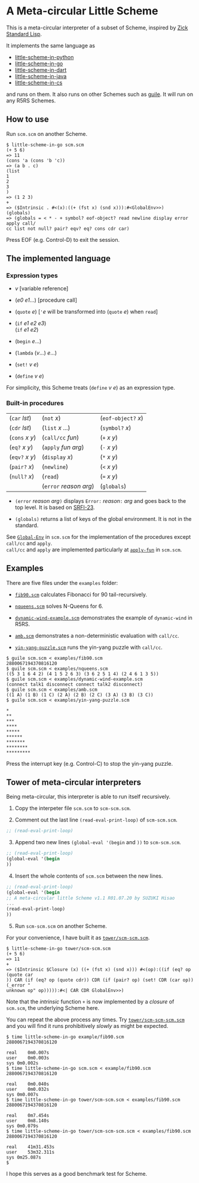 # A Meta-circular Little Scheme

This is a meta-circular interpreter of a subset of Scheme, inspired by
[Zick Standard Lisp](https://github.com/zick/ZickStandardLisp).

It implements the same language as

- [little-scheme-in-python](https://github.com/nukata/little-scheme-in-python)
- [little-scheme-in-go](https://github.com/nukata/little-scheme-in-go)
- [little-scheme-in-dart](https://github.com/nukata/little-scheme-in-dart)
- [little-scheme-in-java](https://github.com/nukata/little-scheme-in-java)
- [little-scheme-in-cs](https://github.com/nukata/little-scheme-in-cs)

and runs on them.
It also runs on other Schemes such as
[guile](https://www.gnu.org/software/guile/).
It will run on any R5RS Schemes.



## How to use

Run `scm.scm` on another Scheme.

```
$ little-scheme-in-go scm.scm
(+ 5 6)
=> 11
(cons 'a (cons 'b 'c))
=> (a b . c)
(list
1
2
3
)
=> (1 2 3)
+
=> ($Intrinsic . #<(x):((+ (fst x) (snd x))):#<GlobalEnv>>)
(globals)
=> (globals = < * - + symbol? eof-object? read newline display error apply call/
cc list not null? pair? eqv? eq? cons cdr car)
```

Press EOF (e.g. Control-D) to exit the session.

## The implemented language

### Expression types

- _v_  [variable reference]

- (_e0_ _e1_...)  [procedure call]

- (`quote` _e_)  [`'`_e_ will be transformed into (`quote` _e_) when `read`]

- (`if` _e1_ _e2_ _e3_)  
  (`if` _e1_ _e2_)

- (`begin` _e_...)

- (`lambda` (_v_...) _e_...)

- (`set!` _v_ _e_)

- (`define` _v_ _e_)

For simplicity, this Scheme treats (`define` _v_ _e_) as an expression type.


### Built-in procedures

|                      |                          |                     |
|:---------------------|:-------------------------|:--------------------|
| (`car` _lst_)        | (`not` _x_)              | (`eof-object?` _x_) |
| (`cdr` _lst_)        | (`list` _x_ ...)         | (`symbol?` _x_)     |
| (`cons` _x_ _y_)     | (`call/cc` _fun_)        | (`+` _x_ _y_)       |
| (`eq?` _x_ _y_)      | (`apply` _fun_ _arg_)    | (`-` _x_ _y_)       |
| (`eqv?` _x_ _y_)     | (`display` _x_)          | (`*` _x_ _y_)       |
| (`pair?` _x_)        | (`newline`)              | (`<` _x_ _y_)       |
| (`null?` _x_)        | (`read`)                 | (`=` _x_ _y_)       |
|                      | (`error` _reason_ _arg_) | (`globals`)         |

- `(error` _reason_ _arg_`)` displays `Error:` _reason_`:` _arg_ and
  goes back to the top level.
  It is based on [SRFI-23](https://srfi.schemers.org/srfi-23/srfi-23.html).

- `(globals)` returns a list of keys of the global environment.
  It is not in the standard.

See [`Global-Env`](scm.scm#L50-L78)
in `scm.scm` for the implementation of the procedures
except `call/cc` and `apply`.  
`call/cc` and `apply` are implemented particularly at 
[`apply-fun`](scm.scm#L130-L154) in `scm.scm`.


## Examples

There are five files under the `examples` folder:

- [`fib90.scm`](examples/fib90.scm)
  calculates Fibonacci for 90 tail-recursively.

- [`nqueens.scm`](examples/nqueens.scm)
  solves N-Queens for 6.

- [`dynamic-wind-example.scm`](examples/dynamic-wind-example.scm)
  demonstrates the example of `dynamic-wind` in R5RS.

- [`amb.scm`](examples/amb.scm)
  demonstrates a non-deterministic evaluation with `call/cc`.

- [`yin-yang-puzzle.scm`](examples/yin-yang-puzzle.scm)
  runs the yin-yang puzzle with `call/cc`.

```
$ guile scm.scm < examples/fib90.scm 
2880067194370816120
$ guile scm.scm < examples/nqueens.scm
((5 3 1 6 4 2) (4 1 5 2 6 3) (3 6 2 5 1 4) (2 4 6 1 3 5))
$ guile scm.scm < examples/dynamic-wind-example.scm 
(connect talk1 disconnect connect talk2 disconnect)
$ guile scm.scm < examples/amb.scm
((1 A) (1 B) (1 C) (2 A) (2 B) (2 C) (3 A) (3 B) (3 C))
$ guile scm.scm < examples/yin-yang-puzzle.scm

*
**
***
****
*****
******
*******
********
*********
```

Press the interrupt key (e.g. Control-C) to stop the yin-yang puzzle.


## Tower of meta-circular interpreters

Being meta-circular, this interpreter is able to run itself recursively.

 1. Copy the interpeter file `scm.scm` to `scm-scm.scm`.

 2. Comment out the last line `(read-eval-print-loop)` of `scm-scm.scm`.

```Scheme
;; (read-eval-print-loop)
```

 3. Append two new lines `(global-eval '(begin` and `))` to `scm-scm.scm`.

```Scheme
;; (read-eval-print-loop)
(global-eval '(begin
))
```

 4. Insert the whole contents of `scm.scm` between the new lines.

```Scheme
;; (read-eval-print-loop)
(global-eval '(begin
;; A meta-circular little Scheme v1.1 R01.07.20 by SUZUKI Hisao
...
(read-eval-print-loop)
))
```

 5. Run `scm-scm.scm` on another Scheme.

For your convenience, I have built it as
[`tower/scm-scm.scm`](tower/scm-scm.scm).

```
$ little-scheme-in-go tower/scm-scm.scm
(+ 5 6)
=> 11
+
=> ($Intrinsic $Closure (x) ((+ (fst x) (snd x))) #<(op):((if (eq? op (quote car
)) CAR (if (eq? op (quote cdr)) CDR (if (pair? op) (set! CDR (car op)) (_error "
unknown op" op))))):#<| CAR CDR GlobalEnv>>)
```

Note that the _intrinsic_ function `+` is now implemented by a _closure_
of `scm.scm`, the underlying Scheme here.

You can repeat the above process any times.
Try [`tower/scm-scm-scm.scm`](tower/scm-scm-scm.scm) and you will find it runs
prohibitively _slowly_ as might be expected.

```
$ time little-scheme-in-go example/fib90.scm
2880067194370816120

real	0m0.007s
user	0m0.003s
sys	0m0.002s
$ time little-scheme-in-go scm.scm < example/fib90.scm
2880067194370816120

real	0m0.040s
user	0m0.032s
sys	0m0.007s
$ time little-scheme-in-go tower/scm-scm.scm < examples/fib90.scm
2880067194370816120

real	0m7.454s
user	0m8.140s
sys	0m0.079s
$ time little-scheme-in-go tower/scm-scm-scm.scm < examples/fib90.scm
2880067194370816120

real	41m31.453s
user	53m32.311s
sys	0m25.087s
$ 
```

I hope this serves as a good benchmark test for Scheme.

